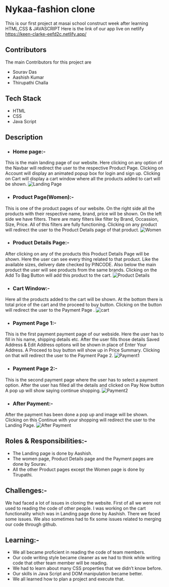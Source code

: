
# Nykaa-fashion clone

This is our first project at masai school construct week after learning HTML,CSS & JAVASCRIPT
Here is the link of our app live on netlify
https://keen-clarke-eefd2c.netlify.app/


## Contributors

The main Contributors for this project are 
- Sourav Das
 - Aashish Kumar
 - Thirupathi Challa

 ## Tech Stack
 - HTML
 - CSS
 - Java Script

## Description

- ### Home page:-
This is the main landing page of our website. Here clicking on any option of the Navbar will redirect the user to the respective Product Page. Clicking on Account will display an animated popup box for login and sign up. Clicking on Cart will display a cart window where all the products added to cart will be shown.
![Landing Page](https://miro.medium.com/max/1050/1*UFl6T_Oc9a4ZGKptbD7p2g.png)

- ### Product Page(Women):-
 This is one of the product pages of our website. On the right side all the products with their respective name, brand, price will be shown. On the left side we have filters. There are many filters like filter by Brand, Occassion, Size, Price. All of this filters are fully functioning. Clicking on any product will redirect the user to the Product Details page of that product.
 ![Women](https://miro.medium.com/max/1050/1*nTLdxOHuju100o7Sjy3XrQ.png)

  - ### Product Details Page:-
  After clicking on any of the products this Product Details Page will be shown. Here the user can see every thing related to that product. Like the available sizes, delivery date checked by PINCODE. Also below the main product the user will see products from the same brands. Clicking on the Add To Bag Button will add this product to the cart.
 ![Product Details](https://miro.medium.com/max/1050/1*WS7DzzDto8wi7huxwWTABQ.png)
  - ###  Cart Window:-
  Here all the products added to the cart will be shown. At the bottom there is total price of the cart and the proceed to buy button. Clicking on the button will redirect the user to the Payment Page .
  ![cart](https://miro.medium.com/max/875/1*jBJkRpRw0VNdZ2eCphX_4A.png)

  - ###  Payment Page 1:-
  This is the first payment payment page of our webside. Here the user has to fill in his name, shipping details etc. After the user fills those details Saved Address & Edit Address options will be shown in place of Enter Your Address. A Proceed to buy button will show up in Price Summary. Clicking on that will redirect the user to the Payment Page 2.
  ![Payment1](https://miro.medium.com/max/1050/1*foSDqt3dmYvP5ZyLnuIijg.png)
  - ### Payment Page 2:-
   This is the second payment page where the user has to select a payment option. After the user has filled all the details and clicked on Pay Now button A pop up will show saying continue shopping.
  ![Payment2](https://miro.medium.com/max/1050/1*sNTkdNQsDXccFXO-jy3OCw.png)
   - ###  After Payment:-
   After the payment has been done a pop up and image will be shown. Clicking on this Continue with your shopping will redirect the user to the Landing Page.
 ![After Payment](https://miro.medium.com/max/1050/1*wo5S8pUXCslcbKLDI2xTWw.png)

   ## Roles & Responsibilities:-

   - The Landing page is done by Aashish.
   - The women page, Product Details page and the Payment pages are done by Sourav.
   - All the other Product pages except the Women page is done by Tirupathi.

   ## Challenges:-
   We had faced a lot of issues in cloning the website. First of all we were not used to reading the code of other people. I was working on the cart functionality which was in Landing page done by Aashish. There we faced some issues. We also sometimes had to fix some issues related to merging our code through github.

   ## Learning:-
   - We all became proficient in reading the code of team members.
- Our code writing style became cleaner as we had to think while writing code that other team member will be reading.
- We had to learn about many CSS properties that we didn’t know before.
- Our skills in Java Script and DOM manipulation became better.
- We all learned how to plan a project and execute that.

